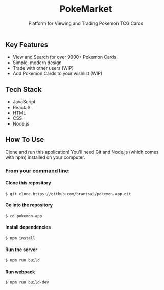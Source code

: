 <h1 align="center">
  PokeMarket
</h1>

<p align="center">
Platform for Viewing and Trading Pokemon TCG Cards <br /><br />

</p>

## Key Features
* View and Search for over 9000+ Pokemon Cards
* Simple, modern design
* Trade with other users (WIP)
* Add Pokemon Cards to your wishlist (WIP)

## Tech Stack
* JavaScript
* ReactJS
* HTML
* CSS
* Node.js

## How To Use
Clone and run this application! You'll need Git and Node.js (which comes with npm) installed on your computer.

### From your command line:


#### Clone this repository
```
$ git clone https://github.com/brantsai/pokemon-app.git
```

#### Go into the repository
```
$ cd pokemon-app
```

#### Install dependencies
```
$ npm install
```

#### Run the server
```
$ npm run build
```

#### Run webpack
```
$ npm run build-dev
```
